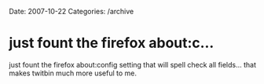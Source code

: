 Date: 2007-10-22
Categories: /archive

# just fount the firefox about:c…

just fount the firefox about:config setting that will spell check all fields... that makes twitbin much more useful to me.
